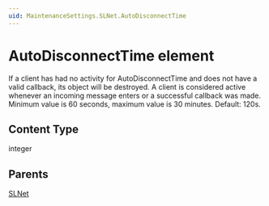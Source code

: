 ```yaml
---
uid: MaintenanceSettings.SLNet.AutoDisconnectTime
---
```


# AutoDisconnectTime element

If a client has had no activity for AutoDisconnectTime and does not have a valid callback, its object will be destroyed. A client is considered active whenever an incoming message enters or a successful callback was made. Minimum value is 60 seconds, maximum value is 30 minutes. Default: 120s.

## Content Type

integer

## Parents

[SLNet](xref:MaintenanceSettings.SLNet)
